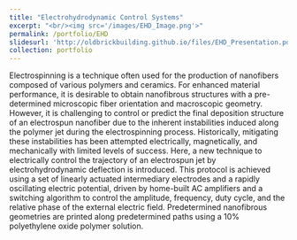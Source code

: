 ```yaml
---
title: "Electrohydrodynamic Control Systems"
excerpt: "<br/><img src='/images/EHD_Image.png'>"
permalink: /portfolio/EHD
slidesurl: 'http://oldbrickbuilding.github.io/files/EHD_Presentation.pdf'
collection: portfolio
---
```


Electrospinning is a technique often used for the production of nanofibers composed of various polymers and ceramics. For enhanced material performance, it is desirable to obtain nanofibrous structures with a pre-determined microscopic fiber orientation and macroscopic geometry. However, it is challenging to control or predict the final deposition structure of an electrospun nanofiber due to the inherent instabilities induced along the polymer jet during the electrospinning process. Historically, mitigating these instabilities has been attempted electrically, magnetically, and mechanically with limited levels of success. Here, a new technique to electrically control the trajectory of an electrospun jet by electrohydrodynamic deflection is introduced. This protocol is achieved using a set of linearly actuated intermediary electrodes and a rapidly oscillating electric potential, driven by home-built AC amplifiers and a switching algorithm to control the amplitude, frequency, duty cycle, and the relative phase of the external electric field. Predetermined nanofibrous geometries are printed along predetermined paths using a 10% polyethylene oxide polymer solution.
